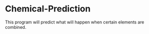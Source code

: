 # Chemical-Prediction
This program will predict what will happen when certain elements are combined.
